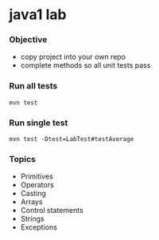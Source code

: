 # java1 lab

### Objective
* copy project into your own repo
* complete methods so all unit tests pass

### Run all tests
```
mvn test
```

### Run single test
```
mvn test -Dtest=LabTest#testAverage
```

### Topics
* Primitives
* Operators
* Casting
* Arrays
* Control statements
* Strings
* Exceptions
